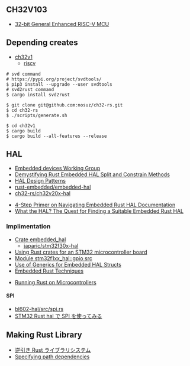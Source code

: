 ## CH32V103

- [32-bit General Enhanced RISC-V MCU](https://github.com/openwch/ch32v103)

## Depending creates

- [ch32v1](https://crates.io/crates/ch32v1)
  - [riscv](https://crates.io/crates/riscv)

```
# svd command
# https://pypi.org/project/svdtools/
$ pip3 install --upgrade --user svdtools
# svd2rust command
$ cargo install svd2rust

$ git clone git@github.com:nosuz/ch32-rs.git
$ cd ch32-rs
$ ./scripts/generate.sh

$ cd ch32v1
$ cargo build
$ cargo build --all-features --release
```

## HAL

- [Embedded devices Working Group](https://github.com/rust-embedded/wg)
- [Demystifying Rust Embedded HAL Split and Constrain Methods](https://dev.to/apollolabsbin/demystifying-rust-embedded-hal-split-and-constrain-methods-591e)
- [HAL Design Patterns](https://doc.rust-lang.org/beta/embedded-book/design-patterns/hal/index.html)
- [rust-embedded/embedded-hal](https://github.com/rust-embedded/embedded-hal)
- [ch32-rs/ch32v20x-hal](https://github.com/ch32-rs/ch32v20x-hal)

* [4-Step Primer on Navigating Embedded Rust HAL Documentation](https://dev.to/apollolabsbin/4-step-primer-on-navigating-embedded-rust-hal-documentation-2d2m)
* [What the HAL? The Quest for Finding a Suitable Embedded Rust HAL](https://dev.to/apollolabsbin/what-the-hal-the-quest-for-finding-a-suitable-embedded-rust-hal-2i02)

### Implimentation

- [Crate embedded_hal](https://docs.rs/embedded-hal/latest/embedded_hal/)
  - [japaric/stm32f30x-hal](https://github.com/japaric/stm32f30x-hal)
- [Using Rust crates for an STM32 microcontroller board](https://stackoverflow.com/questions/67654351/using-rust-crates-for-an-stm32-microcontroller-board)
- [Module stm32f1xx_hal::gpio src](https://docs.rs/stm32f1xx-hal/0.6.1/src/stm32f1xx_hal/gpio.rs.html)
- [Use of Generics for Embedded HAL Structs](https://stackoverflow.com/questions/71653128/use-of-generics-for-embedded-hal-structs)
- [Embedded Rust Techniques](https://tomoyuki-nakabayashi.github.io/embedded-rust-techniques/01-introduction/introduction.html)

* [Running Rust on Microcontrollers](https://blog.mbedded.ninja/programming/languages/rust/running-rust-on-microcontrollers/)

#### SPI

- [bl602-hal/src/spi.rs](https://github.com/sipeed/bl602-hal/blob/main/src/spi.rs)
- [STM32 Rust hal で SPI を使ってみる](https://moons.link/post-1901/)

## Making Rust Library

- [逆引き Rust ライブラリシステム](https://qiita.com/nirasan/items/8804046c43ba07ee8fde)
- [Specifying path dependencies](https://doc.rust-lang.org/cargo/reference/specifying-dependencies.html)
